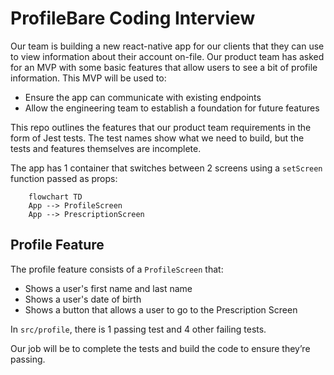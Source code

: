 # ProfileBare Coding Interview

Our team is building a new react-native app for our clients that they can use to view information about their account on-file. Our product team has asked for an MVP with some basic features that allow users to see a bit of profile information. This MVP will be used to:

- Ensure the app can communicate with existing endpoints
- Allow the engineering team to establish a foundation for future features

This repo outlines the features that our product team requirements in the form of Jest tests. The test names show what we need to build, but the tests and features themselves are incomplete.

The app has 1 container that switches between 2 screens using a `setScreen` function passed as props:

```mermaid
	flowchart TD
	App --> ProfileScreen
	App --> PrescriptionScreen
```

## Profile Feature

The profile feature consists of a `ProfileScreen` that:

- Shows a user's first name and last name
- Shows a user's date of birth
- Shows a button that allows a user to go to the Prescription Screen

In `src/profile`, there is 1 passing test and 4 other failing tests.

Our job will be to complete the tests and build the code to ensure they’re passing.
